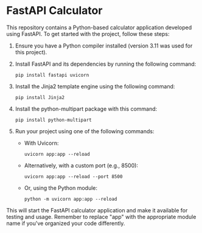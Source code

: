 # FastAPI Calculator

This repository contains a Python-based calculator application developed using FastAPI. To get started with the project, follow these steps:

1. Ensure you have a Python compiler installed (version 3.11 was used for this project).

2. Install FastAPI and its dependencies by running the following command:
   ```
   pip install fastapi uvicorn
   ```

3. Install the Jinja2 template engine using the following command:
   ```
   pip install Jinja2
   ```

4. Install the python-multipart package with this command:
   ```
   pip install python-multipart
   ```

5. Run your project using one of the following commands:
   - With Uvicorn:
     ```
     uvicorn app:app --reload
     ```
   - Alternatively, with a custom port (e.g., 8500):
     ```
     uvicorn app:app --reload --port 8500
     ```
   - Or, using the Python module:
     ```
     python -m uvicorn app:app --reload
     ```

This will start the FastAPI calculator application and make it available for testing and usage. Remember to replace "app" with the appropriate module name if you've organized your code differently.

